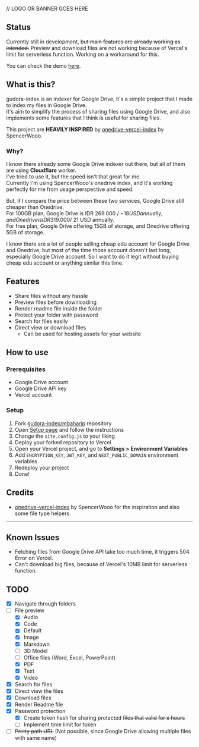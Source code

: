 // LOGO OR BANNER GOES HERE

## Status
Currently still in development, ~~but main features are already working as intended.~~ Preview and download files are not working because of Vercel's limit for serverless function.  Working on a workaround for this.

You can check the demo [here](https://drive.mbaharip.com).

## What is this?
gudora-index is an indexer for Google Drive, it's a simple project that I made to index my files in Google Drive.  
It's aim to simplify the process of sharing files using Google Drive, and also implements some features that I think is useful for sharing files.

This project are **HEAVILY INSPIRED** by [onedrive-vercel-index](https://github.com/spencerwooo/onedrive-vercel-index) by SpencerWooo.

### Why?
I know there already some Google Drive indexer out there, but all of them are  using **Cloudflare** worker.  
I've tried to use it, but the speed isn't that great for me.  
Currently I'm using SpencerWooo's onedrive index, and it's working perfectly for me from usage perspective and speed.

But, if I compare the price between these two services, Google Drive still cheaper than Onedrive.  
For 100GB plan, Google Drive is IDR 269.000 / ~$18 USD annually, and Onedrive is IDR 319.000 / ~$21 USD annually.  
For free plan, Google Drive offering 15GB of storage, and Onedrive offering 5GB of storage.

I know there are a lot of people selling cheap edu account for Google Drive and Onedrive, but most of the time those account doesn't last long, especially Google Drive account. So I want to do it legit without buying cheap edu account or anything similar this time.

## Features
- Share files without any hassle
- Preview files before downloading
- Render readme file inside the folder
- Protect your folder with password
- Search for files easily
- Direct view or download files
  - Can be used for hosting assets for your website

## How to use
### Prerequisites
- Google Drive account
- Google Drive API key
- Vercel account

### Setup
1. Fork [gudora-index/mbaharip](https://github.com/mbaharip/gudora-index) repository
2. Open [Setup page](https://drive.mbaharip.com/setup) and follow the instructions
3. Change the `site.config.js` to your liking
4. Deploy your forked repository to Vercel
5. Open your Vercel project, and go to **Settings > Environment Variables**
6. Add `ENCRYPTION_KEY`, `JWT_KEY`, and `NEXT_PUBLIC_DOMAIN` environment variables
7. Redeploy your project
8. Done!

## Credits
- [onedrive-vercel-index](https://github.com/spencerwooo/onedrive-vercel-index) by SpencerWooo for the inspiration and also some file type helpers.

---

## Known Issues
- Fetching files from Google Drive API take too much time, it triggers 504 Error on Vercel.
- Can't download big files, because of Vercel's 10MB limit for serverless function.

## TODO
- [x] Navigate through folders
- [ ] File preview
  - [x] Audio
  - [x] Code
  - [x] Default
  - [x] Image
  - [x] Markdown
  - [ ] 3D Model
  - [ ] Office files (Word, Excel, PowerPoint)
  - [x] PDF
  - [x] Text
  - [x] Video
- [x] Search for files
- [x] Direct view the files
- [x] Download files
- [x] Render Readme file
- [x] Password protection
  - [x] Create token hash for sharing protected ~~files that valid for x hours~~ 
  - [ ] Implement time limit for token
- [ ] ~~Pretty path URL~~ (Not possible, since Google Drive allowing multiple files with same name)